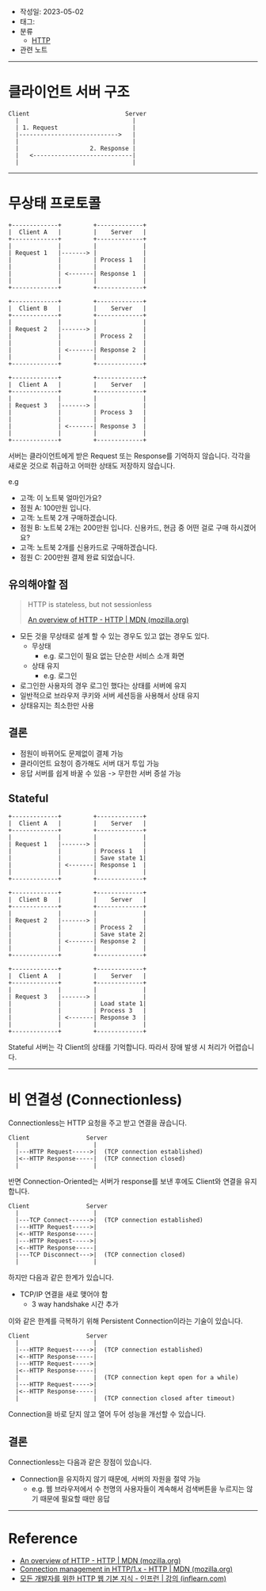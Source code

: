 - 작성일: 2023-05-02
- 태그: 
- 분류
	- [HTTP](HTTP.md)
- 관련 노트
---
# 클라이언트 서버 구조

```
Client                           Server
  |                                |
  | 1. Request                     |
  |---------------------------->   |
  |                                | 
  |                    2. Response |
  |   <----------------------------|
  |                                | 
```

---
# 무상태 프로토콜


```
+-------------+         +-------------+
|  Client A   |         |    Server   |
+-------------+         +-------------+
|             |         |             |
| Request 1   |-------> |             |
|             |         | Process 1   |
|             |         |             |
|             | <-------| Response 1  |
|             |         |             |
+-------------+         +-------------+

+-------------+         +-------------+
|  Client B   |         |    Server   |
+-------------+         +-------------+
|             |         |             |
| Request 2   |-------> |             |
|             |         | Process 2   |
|             |         |             |
|             | <-------| Response 2  |
|             |         |             |
+-------------+         +-------------+

+-------------+         +-------------+
|  Client A   |         |    Server   |
+-------------+         +-------------+
|             |         |             |
| Request 3   |-------> |             |
|             |         | Process 3   |
|             |         |             |
|             | <-------| Response 3  |
|             |         |             |
+-------------+         +-------------+
```

서버는 클라이언트에게 받은 Request 또는 Response를 기억하지 않습니다. 각각을 새로운 것으로 취급하고 어떠한 상태도 저장하지 않습니다.

e.g
- 고객: 이 노트북 얼마인가요?
- 점원 A: 100만원 입니다.
- 고객: 노트북 2개 구매하겠습니다.
- 점원 B: 노트북 2개는 200만원 입니다. 신용카드, 현금 중 어떤 걸로 구매 하시겠어요?
- 고객: 노트북 2개를 신용카드로 구매하겠습니다.
- 점원 C: 200만원 결제 완료 되었습니다.

## 유의해야할 점

> HTTP is stateless, but not sessionless
> 
> [An overview of HTTP - HTTP | MDN (mozilla.org)](https://developer.mozilla.org/en-US/docs/Web/HTTP/Overview#http_is_stateless_but_not_sessionless)

- 모든 것을 무상태로 설계 할 수 있는 경우도 있고 없는 경우도 있다.
	- 무상태
		- e.g. 로그인이 필요 없는 단순한 서비스 소개 화면
	- 상태 유지
		- e.g. 로그인
- 로그인한 사용자의 경우 로그인 했다는 상태를 서버에 유지
- 일반적으로 브라우저 쿠키와 서버 세션등을 사용해서 상태 유지
- 상태유지는 최소한만 사용

## 결론

- 점원이 바뀌어도 문제없이 결제 가능
- 클라이언트 요청이 증가해도 서버 대거 투입 가능
- 응답 서버를 쉽게 바꿀 수 있음 -> 무한한 서버 증설 가능

## Stateful

```
+-------------+         +-------------+
|  Client A   |         |    Server   |
+-------------+         +-------------+
|             |         |             |
| Request 1   |-------> |             |
|             |         | Process 1   |
|             |         | Save state 1|
|             | <-------| Response 1  |
|             |         |             |
+-------------+         +-------------+

+-------------+         +-------------+
|  Client B   |         |    Server   |
+-------------+         +-------------+
|             |         |             |
| Request 2   |-------> |             |
|             |         | Process 2   |
|             |         | Save state 2|
|             | <-------| Response 2  |
|             |         |             |
+-------------+         +-------------+

+-------------+         +-------------+
|  Client A   |         |    Server   |
+-------------+         +-------------+
|             |         |             |
| Request 3   |-------> |             |
|             |         | Load state 1|
|             |         | Process 3   |
|             | <-------| Response 3  |
|             |         |             |
+-------------+         +-------------+
```

Stateful 서버는 각 Client의 상태를 기억합니다. 따라서 장애 발생 시 처리가 어렵습니다.

---
# 비 연결성 (Connectionless)

Connectionless는 HTTP 요청을 주고 받고 연결을 끊습니다.

```
Client                Server
  |                     |
  |---HTTP Request----->|  (TCP connection established)
  |<--HTTP Response-----|  (TCP connection closed)
  |                     |
```

반면  Connection-Oriented는 서버가 response를 보낸 후에도 Client와 연결을 유지합니다.

```
Client                Server
  |                     |
  |---TCP Connect------>|  (TCP connection established)
  |---HTTP Request----->|  
  |<--HTTP Response-----|  
  |---HTTP Request----->|  
  |<--HTTP Response-----|  
  |---TCP Disconnect--->|  (TCP connection closed)
  |                     |
```

하지만 다음과 같은 한계가 있습니다.

- TCP/IP 연결을 새로 맺어야 함
	- 3 way handshake 시간 추가

이와 같은 한계를 극복하기 위해 Persistent Connection이라는 기술이 있습니다.

```
Client                Server
  |                     |
  |---HTTP Request----->|  (TCP connection established)
  |<--HTTP Response-----|  
  |---HTTP Request----->|  
  |<--HTTP Response-----|  
  |                     |  (TCP connection kept open for a while)
  |---HTTP Request----->|  
  |<--HTTP Response-----|  
  |                     |  (TCP connection closed after timeout)
```

Connection을 바로 닫지 않고 열어 두어 성능을 개선할 수 있습니다.

## 결론

Connectionless는 다음과 같은 장점이 있습니다.

- Connection을 유지하지 않기 때문에, 서버의 자원을 절약 가능
	- e.g. 웹 브라우저에서 수 천명의 사용자들이 계속해서 검색버튼을 누르지는 않기 때문에 필요할 때만 응답


---
# Reference

- [An overview of HTTP - HTTP | MDN (mozilla.org)](https://developer.mozilla.org/en-US/docs/Web/HTTP/Overview)
- [Connection management in HTTP/1.x - HTTP | MDN (mozilla.org)](https://developer.mozilla.org/en-US/docs/Web/HTTP/Connection_management_in_HTTP_1.x)
- [모든 개발자를 위한 HTTP 웹 기본 지식 - 인프런 | 강의 (inflearn.com)](https://www.inflearn.com/course/http-%EC%9B%B9-%EB%84%A4%ED%8A%B8%EC%9B%8C%ED%81%AC)